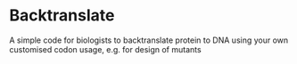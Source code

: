 # Backtranslate
A simple code for biologists to backtranslate protein to DNA using your own customised codon usage, e.g. for design of mutants
